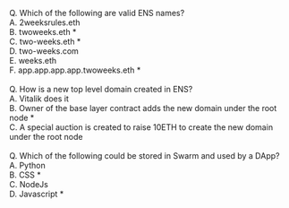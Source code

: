 Q. Which of the following are valid ENS names?<br>
A. 2weeksrules.eth<br>
B. twoweeks.eth *<br>
C. two-weeks.eth *<br>
D. two-weeks.com<br>
E. weeks.eth<br>
F. app.app.app.app.twoweeks.eth *<br>
<br>
Q. How is a new top level domain created in ENS?<br>
A. Vitalik does it<br>
B. Owner of the base layer contract adds the new domain under the root node *<br>
C. A special auction is created to raise 10ETH to create the new domain under the root node<br>
<br>
Q. Which of the following could be stored in Swarm and used by a DApp?<br>
A. Python<br>
B. CSS *<br>
C. NodeJs<br>
D. Javascript *<br>
<br>
